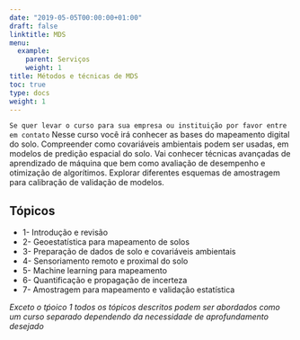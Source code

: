 ```yaml
---
date: "2019-05-05T00:00:00+01:00"
draft: false
linktitle: MDS
menu:
  example:
    parent: Serviços
    weight: 1
title: Métodos e técnicas de MDS
toc: true
type: docs
weight: 1
---
```


`Se quer levar o curso para sua empresa ou instituição por favor entre em contato`
Nesse curso você irá conhecer as bases do mapeamento digital do solo.
Compreender como covariáveis ambientais podem ser usadas, em modelos de predição espacial do solo. Vai conhecer técnicas avançadas de aprendizado de máquina que bem como avaliação de desempenho e otimização de algorítimos. 
Explorar diferentes esquemas de amostragem para calibração de validação de modelos. 

## Tópicos 
- 1- Introdução e revisão 
- 2- Geoestatística para mapeamento de solos
- 3- Preparação de dados de solo e covariáveis ambientais
- 4- Sensoriamento remoto e proximal do solo 
- 5- Machine learning para mapeamento
- 6- Quantificação e propagação de incerteza
- 7- Amostragem para mapeamento e validação estatística


*Exceto o tṕoico 1 todos os tópicos descritos podem ser abordados como um curso separado dependendo da necessidade de aprofundamento desejado*